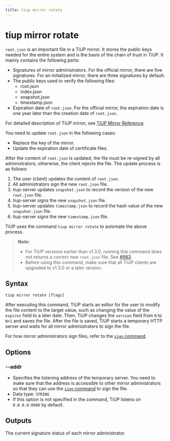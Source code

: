 ```yaml
---
title: tiup mirror rotate
---
```


# tiup mirror rotate

`root.json` is an important file in a TiUP mirror. It stores the public keys needed for the entire system and is the basis of the chain of trust in TiUP. It mainly contains the following parts:

- Signatures of mirror administrators. For the official mirror, there are five signatures. For an initialized mirror, there are three signatures by default.
- The public keys used to verify the following files:
    - root.json
    - index.json
    - snapshot.json
    - timestamp.json
- Expiration date of `root.json`. For the official mirror, the expiration date is one year later than the creation date of `root.json`.

For detailed description of TiUP mirror, see [TiUP Mirror Reference](/tiup/tiup-mirror-reference.md).

You need to update `root.json` in the following cases:

- Replace the key of the mirror.
- Update the expiration date of certificate files.

After the content of `root.json` is updated, the file must be re-signed by all administrators; otherwise, the client rejects the file. The update process is as follows:

1. The user (client) updates the content of `root.json`.
2. All administrators sign the new `root.json` file.
3. tiup-server updates `snapshot.json` to record the version of the new `root.json` file.
4. tiup-server signs the new `snapshot.json` file.
5. tiup-server updates `timestamp.json` to record the hash value of the new `snapshot.json` file.
6. tiup-server signs the new `timestamp.json` file.

TiUP uses the command `tiup mirror rotate` to automate the above process.

> **Note:**
>
> + For TiUP versions earlier than v1.3.0, running this command does not returns a correct new `root.json` file. See [#983](https://github.com/pingcap/tiup/issues/983).
> + Before using this command, make sure that all TiUP clients are upgraded to v1.3.0 or a later version.

## Syntax

```shell
tiup mirror rotate [flags]
```

After executing this command, TiUP starts an editor for the user to modify the file content to the target value, such as changing the value of the `expires` field to a later date. Then, TiUP changes the `version` field from `N` to `N+1` and saves the file. After the file is saved, TiUP starts a temporary HTTP server and waits for all mirror administrators to sign the file.

For how mirror administrators sign files, refer to the [`sign` command](/tiup/tiup-command-mirror-sign.md).

## Options

### --addr

- Specifies the listening address of the temporary server. You need to make sure that the address is accessible to other mirror administrators so that they can use the [`sign` command](/tiup/tiup-command-mirror-sign.md) to sign the file.
- Data type: `STRING`
- If this option is not specified in the command, TiUP listens on `0.0.0.0:8080` by default.

## Outputs

The current signature status of each mirror administrator.
